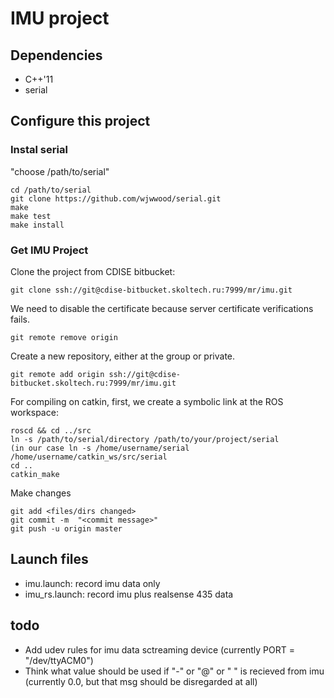 # IMU project

## Dependencies
* C++'11
* serial

## Configure this project

### Instal serial
"choose /path/to/serial"

```
cd /path/to/serial
git clone https://github.com/wjwwood/serial.git
make
make test
make install
```

### Get IMU Project
Clone the project from CDISE bitbucket:

`git clone ssh://git@cdise-bitbucket.skoltech.ru:7999/mr/imu.git`

We need to disable the certificate because server certificate verifications fails.

`git remote remove origin`

Create a new repository, either at the group or private.

`git remote add origin ssh://git@cdise-bitbucket.skoltech.ru:7999/mr/imu.git`

For compiling on catkin, first, we create a symbolic link at the ROS workspace:
```
roscd && cd ../src
ln -s /path/to/serial/directory /path/to/your/project/serial
(in our case ln -s /home/username/serial /home/username/catkin_ws/src/serial
cd ..
catkin_make 
```

Make changes
```
git add <files/dirs changed>
git commit -m  "<commit message>"
git push -u origin master
```

## Launch files
* imu.launch: record imu data only
* imu_rs.launch: record imu plus realsense 435 data 

## todo 
* Add udev rules for imu data sctreaming device (currently PORT = "/dev/ttyACM0")
* Think what value should be used if "-" or "@" or " " is recieved from imu (currently 0.0, but that msg should be disregarded at all)